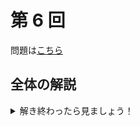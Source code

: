 ﻿---
layout: default
parent: 模試テロ
has_children: true
summary:
---

# 第 6 回

問題は[こちら](https://kampachi-dev.github.io/mathterro/examterro/pdf/examterro_06.pdf)

## 全体の解説

<details markdown="1">
<summary>解き終わったら見ましょう！</summary>

コメント

難易度と目標解答時間は以下の表の通りです。A 問題と B 問題は必ず復習しましょう。

||難易度|目標(分)|
|:--|:-:|:-:|
|【1】(1)|A|5|

</details>
